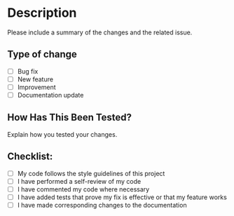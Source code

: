# Description

Please include a summary of the changes and the related issue.  

## Type of change
- [ ] Bug fix
- [ ] New feature
- [ ] Improvement
- [ ] Documentation update

## How Has This Been Tested?
Explain how you tested your changes.

## Checklist:
- [ ] My code follows the style guidelines of this project
- [ ] I have performed a self-review of my code
- [ ] I have commented my code where necessary
- [ ] I have added tests that prove my fix is effective or that my feature works
- [ ] I have made corresponding changes to the documentation
